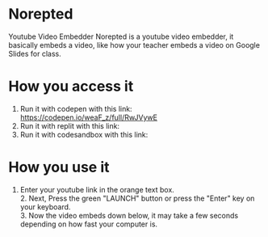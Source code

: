 # Norepted
Youtube Video Embedder
Norepted is a youtube video embedder, it basically embeds a video, like how your teacher embeds a video on Google Slides for class.
# How you access it
1. Run it with codepen with this link: https://codepen.io/weaF_z/full/RwJVywE
2. <WORK IN PROGRESS> Run it with replit with this link: <link>
3. <WORK IN PROGRESS> Run it with codesandbox with this link: <link>
# How you use it
1. Enter your youtube link in the orange text box.
<br>2. Next, Press the green "LAUNCH" button or press the "Enter" key on your keyboard.
<br>3. Now the video embeds down below, it may take a few seconds depending on how fast your computer is.
